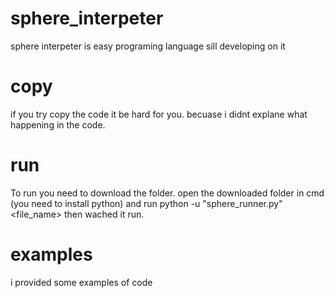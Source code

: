 # sphere_interpeter
sphere interpeter is easy programing language sill developing on it

# copy
if you try copy the code it be hard for you. becuase i didnt explane what happening in the code.

# run
To run you need to download the folder. open the downloaded folder in cmd (you need to install python) and run 
python -u "sphere_runner.py" <file_name>
then wached it run.

# examples
i provided some examples of code
